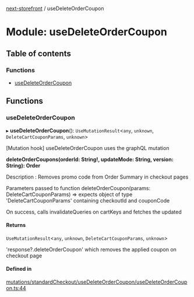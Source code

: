 [next-storefront](../README.md) / useDeleteOrderCoupon

# Module: useDeleteOrderCoupon

## Table of contents

### Functions

- [useDeleteOrderCoupon](useDeleteOrderCoupon.md#usedeleteordercoupon)

## Functions

### useDeleteOrderCoupon

▸ **useDeleteOrderCoupon**(): `UseMutationResult`<`any`, `unknown`, `DeleteCartCouponParams`, `unknown`\>

[Mutation hook] useDeleteOrderCoupon uses the graphQL mutation

<b>deleteOrderCoupons(orderId: String!, updateMode: String, version: String): Order</b>

Description : Removes promo code from Order Summary in checkout pages

Parameters passed to function deleteOrderCoupon(params: DeleteCartCouponParams) => expects object of type 'DeleteCartCouponParams' containing checkoutId and couponCode

On success, calls invalidateQueries on cartKeys and fetches the updated

#### Returns

`UseMutationResult`<`any`, `unknown`, `DeleteCartCouponParams`, `unknown`\>

'response?.deleteOrderCoupon' which removes the applied coupon on checkout page

#### Defined in

[mutations/standardCheckout/useDeleteOrderCoupon/useDeleteOrderCoupon.ts:44](https://github.com/KiboSoftware/nextjs-storefront/blob/474c22ea/hooks/mutations/standardCheckout/useDeleteOrderCoupon/useDeleteOrderCoupon.ts#L44)
